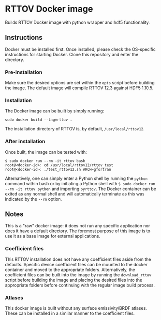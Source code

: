 # RTTOV Docker image

Builds RTTOV Docker image with python wrapper and hdf5 functionality.

## Instructions

Docker must be installed first.
Once installed, please check the OS-specific instructions for starting Docker.
Clone this repository and enter the directory.

### Pre-installation

Make sure the desired options are set within the `opts` script before building the image.
The default image will compile RTTOV 12.3 against HDF5 1.10.5.

### Installation

The Docker image can be built by simply running:

```
sudo docker build --tag=rttov .
```

The installation directory of RTTOV is, by default, `/usr/local/rttov12`.

### After installation

Once built, the image can be tested with:

```
$ sudo docker run --rm -it rttov bash
root@<docker-id>: cd /usr/local/rttov12/rttov_test
root@<docker-id>: ./test_rttov12.sh ARCH=gfortran
```

Alternatively, one can simply enter a Python shell by running the `python` command within bash or by initiating a Python shell with `$ sudo docker run --rm -it rttov python` and importing `pyrttov`.
The Docker container can be exited as any normal shell and will automatically terminate as this was indicated by the `--rm` option.

## Notes

This is a "raw" docker image: it does not run any specific application nor does it have a default directory.
The foremost purpose of this image is to use it as a base image for external applications.

### Coefficient files

This RTTOV installation does not have any coefficient files aside from the defaults.
Specific device coefficient files can be mounted to the docker container and moved to the appropriate folders.
Alternatively, the coefficient files can be built into the image by running the `download_rttov` script before building the image and placing the desired files into the appropriate folders before continuing with the regular image build process.

### Atlases

This docker image is built without any surface emissivity/BRDF atlases.
These can be installed in a similar manner to the coefficient files.
